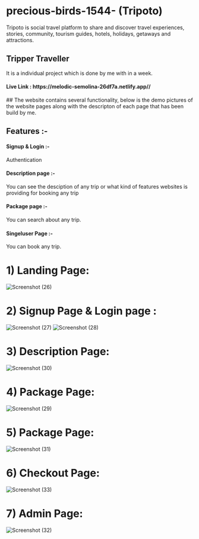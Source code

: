 # precious-birds-1544- (Tripoto)
Tripoto is social travel platform to share and discover travel experiences, stories, community, tourism guides, hotels, holidays, getaways and attractions.
<h2>Tripper Traveller</h2> 
It is a individual project which is done by me with in a week.
<h4> Live Link :  https://melodic-semolina-26df7a.netlify.app//</h4>
## The website contains several functionality, below is the demo pictures of the website pages along with the descripton of each page that has been build by me.

<h2>Features :-</h2>
<h4> Signup & Login :- </h4> Authentication
<h4> Description page :- </h4>  You can see the desciption of any trip or what kind of features  websites is providing for booking  any trip
<h4> Package page :- </h4> You can search about any trip.
<h4>Singeluser Page :-</h4> You can book any trip.



# 1) Landing Page:
![Screenshot (26)](https://user-images.githubusercontent.com/115465871/221416513-e4328ee4-5d40-4194-a481-74568733ff26.png)


# 2) Signup Page & Login page :
![Screenshot (27)](https://user-images.githubusercontent.com/115465871/221416743-909255fd-b8f1-41d8-8bcc-2794e8163cd5.png)
![Screenshot (28)](https://user-images.githubusercontent.com/115465871/221416763-9c76e132-a290-4f8a-892a-96a6e91b198e.png)
# 3) Description Page:

![Screenshot (30)](https://user-images.githubusercontent.com/115465871/221417575-697d6c3e-2c55-4c73-a568-096bc9a22b90.png)
# 4) Package Page:
![Screenshot (29)](https://user-images.githubusercontent.com/115465871/221417613-cca85976-f1a8-44d3-ad85-4b282ada0d11.png)
# 5) Package Page:
![Screenshot (31)](https://user-images.githubusercontent.com/115465871/221417634-856f52c9-c8b5-41d7-985c-26c5e8c4982a.png)
# 6) Checkout Page:
![Screenshot (33)](https://user-images.githubusercontent.com/115465871/221418144-ff1ec274-51f0-46fd-85fa-3f96d9460542.png)

# 7) Admin Page:
![Screenshot (32)](https://user-images.githubusercontent.com/115465871/221417669-b4818740-103b-41dd-a17e-b7e3d187d8ab.png)
